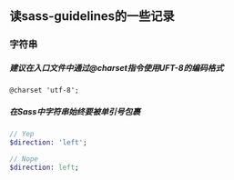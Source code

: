 ## 读sass-guidelines的一些记录

### 字符串
##### 建议在入口文件中通过@charset指令使用UFT-8的编码格式
~~~
@charset 'utf-8';
~~~

##### 在Sass中字符串始终要被单引号包裹
```sass
// Yep
$direction: 'left';

// Nope
$direction: left;
```
